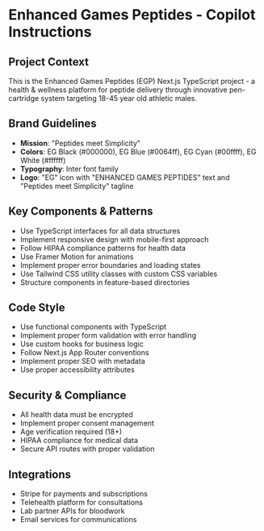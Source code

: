 # Enhanced Games Peptides - Copilot Instructions

<!-- Use this file to provide workspace-specific custom instructions to Copilot. For more details, visit https://code.visualstudio.com/docs/copilot/copilot-customization#_use-a-githubcopilotinstructionsmd-file -->

## Project Context
This is the Enhanced Games Peptides (EGP) Next.js TypeScript project - a health & wellness platform for peptide delivery through innovative pen-cartridge system targeting 18-45 year old athletic males.

## Brand Guidelines
- **Mission**: "Peptides meet Simplicity"
- **Colors**: EG Black (#000000), EG Blue (#0064ff), EG Cyan (#00ffff), EG White (#ffffff)
- **Typography**: Inter font family
- **Logo**: "EG" icon with "ENHANCED GAMES PEPTIDES" text and "Peptides meet Simplicity" tagline

## Key Components & Patterns
- Use TypeScript interfaces for all data structures
- Implement responsive design with mobile-first approach
- Follow HIPAA compliance patterns for health data
- Use Framer Motion for animations
- Implement proper error boundaries and loading states
- Use Tailwind CSS utility classes with custom CSS variables
- Structure components in feature-based directories

## Code Style
- Use functional components with TypeScript
- Implement proper form validation with error handling
- Use custom hooks for business logic
- Follow Next.js App Router conventions
- Implement proper SEO with metadata
- Use proper accessibility attributes

## Security & Compliance
- All health data must be encrypted
- Implement proper consent management
- Age verification required (18+)
- HIPAA compliance for medical data
- Secure API routes with proper validation

## Integrations
- Stripe for payments and subscriptions
- Telehealth platform for consultations
- Lab partner APIs for bloodwork
- Email services for communications
